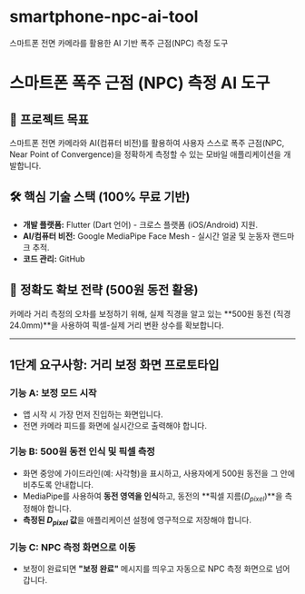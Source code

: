 # smartphone-npc-ai-tool
스마트폰 전면 카메라를 활용한 AI 기반 폭주 근점(NPC) 측정 도구
# 스마트폰 폭주 근점 (NPC) 측정 AI 도구

## 🎯 프로젝트 목표
스마트폰 전면 카메라와 AI(컴퓨터 비전)를 활용하여 사용자 스스로 폭주 근점(NPC, Near Point of Convergence)을 정확하게 측정할 수 있는 모바일 애플리케이션을 개발합니다.

## 🛠️ 핵심 기술 스택 (100% 무료 기반)
* **개발 플랫폼:** Flutter (Dart 언어) - 크로스 플랫폼 (iOS/Android) 지원.
* **AI/컴퓨터 비전:** Google MediaPipe Face Mesh - 실시간 얼굴 및 눈동자 랜드마크 추적.
* **코드 관리:** GitHub

## 📐 정확도 확보 전략 (500원 동전 활용)
카메라 거리 측정의 오차를 보정하기 위해, 실제 직경을 알고 있는 **500원 동전 (직경 24.0mm)**을 사용하여 픽셀-실제 거리 변환 상수를 확보합니다.

---

## 1단계 요구사항: 거리 보정 화면 프로토타입

### 기능 A: 보정 모드 시작
* 앱 시작 시 가장 먼저 진입하는 화면입니다.
* 전면 카메라 피드를 화면에 실시간으로 출력해야 합니다.

### 기능 B: 500원 동전 인식 및 픽셀 측정
* 화면 중앙에 가이드라인(예: 사각형)을 표시하고, 사용자에게 500원 동전을 그 안에 비추도록 안내합니다.
* MediaPipe를 사용하여 **동전 영역을 인식**하고, 동전의 **픽셀 지름($D_{pixel}$)**을 측정해야 합니다.
* **측정된 $D_{pixel}$ 값**을 애플리케이션 설정에 영구적으로 저장해야 합니다.

### 기능 C: NPC 측정 화면으로 이동
* 보정이 완료되면 **"보정 완료"** 메시지를 띄우고 자동으로 NPC 측정 화면으로 넘어갑니다.
